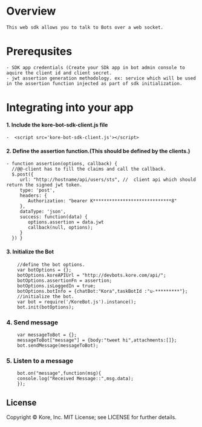 # Overview
    This web sdk allows you to talk to Bots over a web socket.

# Prerequsites
    - SDK app credentials (Create your SDk app in bot admin console to aquire the client id and client secret.
    - jwt assertion generation methodology. ex: service which will be used in the assertion function injected as part of sdk initialization.

# Integrating into your app
#### 1. Include the kore-bot-sdk-client.js file 
    -  <script src='kore-bot-sdk-client.js'></script>
    
#### 2. Define the assertion function.(This should be defined by the clients.)

    - function assertion(options, callback) {
      //@@-client has to fill the claims and call the callback.
      $.post({
         url: "http://hostname/api/users/sts", //  client api which should return the signed jwt token.
         type: 'post',
         headers: {
            Authorization: "bearer K*****************************8"
         },
         dataType: 'json',
         success: function(data) {
            options.assertion = data.jwt
            callback(null, options);
         }
      }) }


#### 3. Initialize the Bot
        //define the bot options.
        var botOptions = {};
        botOptions.koreAPIUrl = "http://devbots.kore.com/api/"; 
        botOptions.assertionFn = assertion;
        botOptions.isLoggedIn = true;
        botOptions.botInfo = {chatBot:"Kora",taskBotId :"u-*********"};  
        //initialize the bot.
        var bot = require('/KoreBot.js').instance();
        bot.init(botOptions);

### 4. Send message
        var messageToBot = {};
        messageToBot["message"] = {body:"tweet hi",attachments:[]};
        bot.sendMessage(messageToBot);
### 5. Listen to a message
        bot.on("message",function(msg){
        console.log("Received Message::",msg.data);
        });























License
----
Copyright © Kore, Inc. MIT License; see LICENSE for further details.



 
